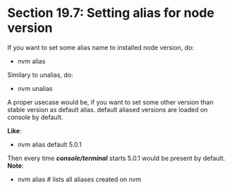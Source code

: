 # Section 19.7: Setting alias for node version

If you want to set some alias name to installed node version, do:
- nvm alias <name> <version>

Similary to unalias, do:
- nvm unalias <name>

A proper usecase would be, if you want to set some other version than stable version as default alias. 
default aliased versions are loaded on console by default.

**Like**:
- nvm alias default 5.0.1

Then every time ***console/terminal*** starts 5.0.1 would be present by default.
**Note**:
- nvm alias # lists all aliases created on nvm